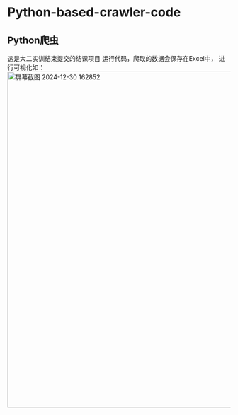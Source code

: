 # Python-based-crawler-code
## Python爬虫

这是大二实训结束提交的结课项目
运行代码，爬取的数据会保存在Excel中，
进行可视化如：
<img width="759" alt="屏幕截图 2024-12-30 162852" src="https://github.com/user-attachments/assets/ef302ad9-b1b8-4c04-9a37-c65f108b53e3" />
